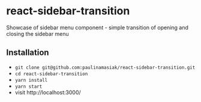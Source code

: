 # react-sidebar-transition

Showcase of sidebar menu component - simple transition of opening and closing the sidebar menu

## Installation

* `git clone git@github.com:paulinamasiak/react-sidebar-transition.git`
* `cd react-sidebar-transition`
* `yarn install`
* `yarn start`
* visit http://localhost:3000/
